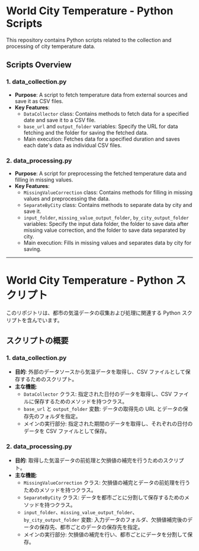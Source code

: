 # World City Temperature - Python Scripts

This repository contains Python scripts related to the collection and processing of city temperature data.

## Scripts Overview

### 1. data_collection.py

- **Purpose**: A script to fetch temperature data from external sources and save it as CSV files.
- **Key Features**:
  - `DataCollector` class: Contains methods to fetch data for a specified date and save it to a CSV file.
  - `base_url` and `output_folder` variables: Specify the URL for data fetching and the folder for saving the fetched data.
  - Main execution: Fetches data for a specified duration and saves each date's data as individual CSV files.

### 2. data_processing.py

- **Purpose**: A script for preprocessing the fetched temperature data and filling in missing values.
- **Key Features**:
  - `MissingValueCorrection` class: Contains methods for filling in missing values and preprocessing the data.
  - `SeparateByCity` class: Contains methods to separate data by city and save it.
  - `input_folder`, `missing_value_output_folder`, `by_city_output_folder` variables: Specify the input data folder, the folder to save data after missing value correction, and the folder to save data separated by city.
  - Main execution: Fills in missing values and separates data by city for saving.

---

# World City Temperature - Python スクリプト

このリポジトリは、都市の気温データの収集および処理に関連する Python スクリプトを含んでいます。

## スクリプトの概要

### 1. data_collection.py

- **目的**: 外部のデータソースから気温データを取得し、CSV ファイルとして保存するためのスクリプト。
- **主な機能**:
  - `DataCollector` クラス: 指定された日付のデータを取得し、CSV ファイルに保存するためのメソッドを持つクラス。
  - `base_url` と `output_folder` 変数: データの取得先の URL とデータの保存先のフォルダを指定。
  - メインの実行部分: 指定された期間のデータを取得し、それぞれの日付のデータを CSV ファイルとして保存。

### 2. data_processing.py

- **目的**: 取得した気温データの前処理と欠損値の補完を行うためのスクリプト。
- **主な機能**:
  - `MissingValueCorrection` クラス: 欠損値の補完とデータの前処理を行うためのメソッドを持つクラス。
  - `SeparateByCity` クラス: データを都市ごとに分割して保存するためのメソッドを持つクラス。
  - `input_folder`、`missing_value_output_folder`、`by_city_output_folder` 変数: 入力データのフォルダ、欠損値補完後のデータの保存先、都市ごとのデータの保存先を指定。
  - メインの実行部分: 欠損値の補完を行い、都市ごとにデータを分割して保存。
